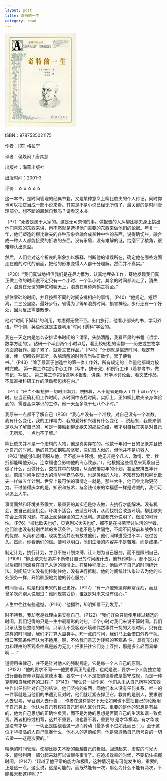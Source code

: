 ```yaml
---
layout: post
title: 奇特的一生
category: read
---
```

<img src="/images/2012/12/9787535021175-228x300.jpg" alt="9787535021175" width="228" height="300" class="cover" />

ISBN：9787535021175

作者：[苏] 格拉宁 

译者：侯焕闳 / 唐其慈

出版社：海燕出版社

出版时间：2001-3

评价：☆☆☆☆☆

这一本书，是时间管理的经典书籍，又是某种意义上柳比歇夫的个人传记，同时你也可以把它当成一部小说来看。其实是不是小说已经无所谓了，最关键的是时间管理部分。想不断的超越自我吗？请看这本书。

（P7）“死者是属于大家的。这是无可奈何的事。做报告的人从柳比歇夫身上挑出他们喜欢的东西来讲，再不然就是选择他们需要的东西来做他们的论据。年复一年，他们塑造的柳比歇夫的各种形象会融合成某种中性的东西，说得确切些，融合成一种人人都能接受的折衷的东西，没有矛盾，没有难解的谜，给磨平了棱角，很难辨认出原型。

然后，人们会对这个折衷的形象加以解释，判断他的错误所在，确定他在哪些方面走在他的时代的前面，把他的形象变得人人都十分理解。然而并不真实。”

（P30）“我们真诚地相信我们是在尽力而为，认真地埋头工作，蓦地发现我们真正做工作的时间说不定只有一个小时、一个半小时，其余的时间都流走了，消失了，浪费在无谓的奔忙和聊天上，浪费在等待鸿鹄之将至。”

抓住零碎的时间，并且按照不同的时间安排相应的事情。（P40）“他规定，短距离，二三公里路，最好步行，省得为了等车浪费时间、损害神经。步行还有一个好处，因为反正需要散步。

他对“时间下脚料”的利用，考虑得无微不至。出门旅行，他看小部头的书，学习外语。举个例，英语他就是主要利用“时间下脚料”学会的。

我在一天之内是怎么安排读书时间的？清早，头脑清醒，我看严肃的书籍（哲学、数学方面的）。钻研一个半到两个小时以后，看比较轻松的读物——历史或生物学方面的著作。脑子累了，就看文艺作品。”（P43）“计划就是挑选时间、规定节律，使一切都各得其所。头脑清醒的时候应当钻研数学，累了便看书。”（P43）“除了最富于创造性的第一类工作外，所有规定的工作量他都竭力按时完成。
第一类工作包括中心工作（写书，搞研究）和例行工作（着参考书，做笔记，写信）。
第二类工作包括做学术报告、讲课、开学术讨论会、看文艺作品，不属直接科研工作的活动都包括在内。”

（P41）“应当不断挖掘一切时间潜力。明摆着，人不能者是每天工作十四五个小时。应当正确利用工作时间。从时间中去找时间。实际上，正如柳比歇夫亲身体验到的，需要高深学识的工作，他一天至多能干七八个小时。”

我原来一点都不了解自己（P50）“我心中没有一个准数，对自己没有一个准数。我有什么变化，我的工作精力、我的爱好和兴趣有什么变化……说起来，我原来倒是以为了解自己的，可是一接触到柳比歇夫的那些总结，我才明自我其实是对自己一无所知，一点也不了解。”

柳比歇夫并不是一个虚构的人物，他是真实存在的。他数十年如一日的记录并且统计自己的时间。他的意志如钢铁般坚韧，像机器人似的，但他并不是机器人（P63“他能够叫时间服从他，但不能左右环境。他无非是个凡人，激情、爱、挫折都能叫他分心，连幸福也会影响他的专心致志。”）。他根据这些信息来观察自己做了什么，没做什么，查找其中的缺陷，从而安排每年的计划，甚至安排五年计划。前段时间争议很大的清华学霸马冬晗，也是类似的人物，不知有没有和柳比歇夫一样做五年计划。世界上最可怕的事情之一就是，那些大牛，他们会比你更努力。不过值得庆幸的是，知识和技术，与金钱带来的幸福感一样是递减的，我们可以追上大牛。

事情固然和环境关系很大，最重要的其实还是你去做，去执行才能解决。没有机会，要自己创造机会。环境不适合，去适应环境，从而找机会改造环境。柳比歇夫在会上演算习题，在路上阅读康德的三大批判。这些都充分说明了，做法的可行性。（P76）“柳比歇夫也好，贝克列米舍夫也好，都不是在书斋里讨生活的学者，他们谁也没有特别优越的生活条件，谁也不是与世隔绝，不闻不问战前和战争年代的忧虑、风雨和苦难。现实生活并没有放过他们，他们同样遭受过不幸，吃过苦头。然而。你看他们的信。便可以明白，他们生活的内容并不是苦难，而是成果。”

制定计划，执行计划，并且不被计划束缚。让计划为自己服务，而不是限制自己。（P109）“柳比歇夫创造并不断修订自己的时间统计法，他节约时间，都不是为了以后把时间浪费在自己入迷的事情上。在某种程度上，他破坏了自己的时间统计法。时间统计法没有能控制住他，没有进行抵制。他的时间统计法象过去为他的长处服务一样，开始驯服地为他的弱点服务。”

时间管理，就是相信未来的自己更好。（P112）“有一点他知道得非常深刻，而且曾多次向别人说起过：谁同现实妥协，谁就是对未来没有信心。”

人生中往往有些遗憾。（P116）“他播种，却明知看不到发芽。”

时不待我，我却老是找理由来安慰自己。（P122）“我们好象只能使用经过精选的时间。我们记得的只是一生中最精彩的时刻。半个小时对我们来说不算时间。我们只承认整段整段的时间，只承认不受客观环境和偶然事件干扰的大段时间。只有在这样的时间里，我们才打算大显身手。短一点的时间，我们马上会借口外界干扰、借口客观条件而认为不适用。啊，不依我们意志为转移的客观条
件，具有充分权力和理由的客观条件真是威力无比！把责任往它们身上互推，那是多么轻而易举啊……”

道德用来律己，并不是针对他人的强制规定，它是每一个人自己的原则。（P122）“他的要求不同——他要求真正的道德，也就是说，要求一个人能独立地进行自我修养以提高道德水准，要求一个人不是把道德看成是墨守成规，而是一种克制和自我修养的过程。”（P143）“我认识一些作家，他们从未从自己所写的东西中作出任何针对自己的结论。他们坚持的东西，同他们本人没有任何关系。唯一的一件事就是当他们的书遭到反对时，他们就赶紧去捍卫它。教育的是别人，要求别人去思考，号召别人去行善……作者在这种情况下无论如何也不愿把自己的论断用于自己身上，他认为自己有权把自己同别人区分开来。重要的是他的思想是有益的，他为自己思想的正确性负责，而不是为他的思想是否同自己的生活和谐一致负责。两者相符或相背，这并不重要，谁也管不着，重要的
是才华横溢。有才华或是没有才华——一切正是围绕着这一点而转动（最多也不过如此而已！）。至于这位才华横溢的人自己信奉什么，他本人的道德如何，他是否遵循自己所号召的一切去做——这是次要的。”

精确的时间管理，使柳比歇夫不断的超越自己的极限。回想起来，虚度的时光大多，能够利用一部分起来就可以做很多事情了。在追求效率的时候，不要记住把握时间。（P147）“超越了他平常的能力和极限，这种情况是有可能发生的，重要的正是这一点。这么说，这是可能的，而既然能有一次，那么为什么不能有两次，不能每天都这样呢？”
